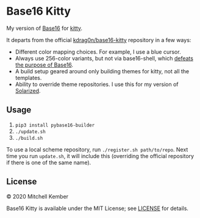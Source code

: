 # Base16 Kitty

My version of [Base16][] for [kitty][].

It departs from the official [kdrag0n/base16-kitty][] repository in a few ways:

- Different color mapping choices. For example, I use a blue cursor.
- Always use 256-color variants, but not via base16-shell, which [defeats the purpose of Base16][issue].
- A build setup geared around only building themes for kitty, not all the templates.
- Ability to override theme repositories. I use this for my version of [Solarized][].

## Usage

1. `pip3 install pybase16-builder`
2. `./update.sh`
3. `./build.sh`

To use a local scheme repository, run `./register.sh path/to/repo`. Next time you run `update.sh`, it will include this (overriding the official repository if there is one of the same name).

## License

© 2020 Mitchell Kember

Base16 Kitty is available under the MIT License; see [LICENSE](LICENSE.md) for details.

[Base16]: https://github.com/chriskempson/base16
[kitty]: https://sw.kovidgoyal.net/kitty/
[kdrag0n/base16-kitty]: https://github.com/kdrag0n/base16-kitty
[Solarized]: https://github.com/mk12/base16-solarized-scheme
[issue]: https://web.archive.org/web/20210124190257/https://github.com/chriskempson/base16/issues/174
[pybase16-builder]: https://github.com/InspectorMustache/base16-builder-python
